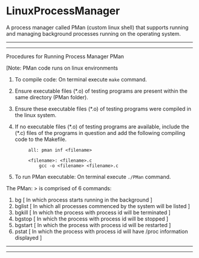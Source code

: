 # LinuxProcessManager
A process manager called PMan (custom linux shell) that supports running and managing background processes running on the operating system.

********************************************************************************************************************************************
********************************************************************************************************************************************

Procedures for Running Process Manager PMan

[Note: PMan code runs on linux environments

1. To compile code: On terminal execute `make` command.
2. Ensure executable files (\*\.o) of testing programs are present within the same directory (PMan folder).
3. Ensure these executable files (\*\.o) of testing programs were compiled in the linux system.
3. If no executable files (\*\.o) of testing programs are available, include the (*.c) files of the programs
   in question and add the following compiling code to the Makefile. 

            all: pman inf <filename>

            <filename>: <filename>.c
                gcc -o <filename> <filename>.c

4. To run PMan executable: On terminal execute `./PMan` command.

The PMan: > is comprised of 6 commands:

1. bg <cmd>         [ In which process <cmd> starts running in the background ]
2. bglist           [ In which all processes commenced by the system will be listed ]
3. bgkill <pid>     [ In which the process with process id <pid> will be terminated ]
4. bgstop <pid>     [ In which the process with process id <pid> will be stopped ]
5. bgstart <pid>    [ In which the process with process id <pid> will be restarted ]
6. pstat <pid>      [ In which the process with process id <pid> will have /proc information displayed ]

********************************************************************************************************************************************
********************************************************************************************************************************************
